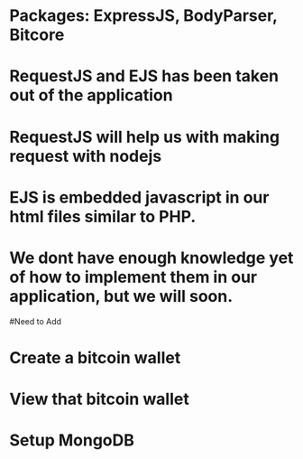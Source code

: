 # Packages: ExpressJS, BodyParser, Bitcore

# RequestJS and EJS has been taken out of the application
# RequestJS will help us with making request with nodejs
# EJS is embedded javascript in our html files similar to PHP.
# We dont have enough knowledge yet of how to implement them in our application, but we will soon.


#Need to Add
# Create a bitcoin wallet
# View that bitcoin wallet
# Setup MongoDB
